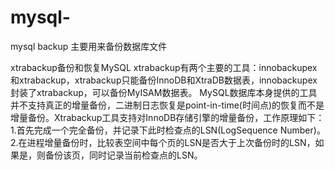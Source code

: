# mysql-
mysql  backup
主要用来备份数据库文件

xtrabackup备份和恢复MySQL
xtrabackup有两个主要的工具：innobackupex和xtrabackup，xtrabackup只能备份InnoDB和XtraDB数据表，innobackupex封装了xtrabackup，可以备份MyISAM数据表。
MySQL数据库本身提供的工具并不支持真正的增量备份，二进制日志恢复是point-in-time(时间点)的恢复而不是增量备份。Xtrabackup工具支持对InnoDB存储引擎的增量备份，工作原理如下：
1.首先完成一个完全备份，并记录下此时检查点的LSN(LogSequence Number)。
2.在进程增量备份时，比较表空间中每个页的LSN是否大于上次备份时的LSN，如果是，则备份该页，同时记录当前检查点的LSN。
